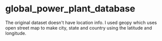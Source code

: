 # global_power_plant_database
The original dataset doesn't have location info. I used geopy which uses open street map to make city, state and country using the latitude and longitude. 